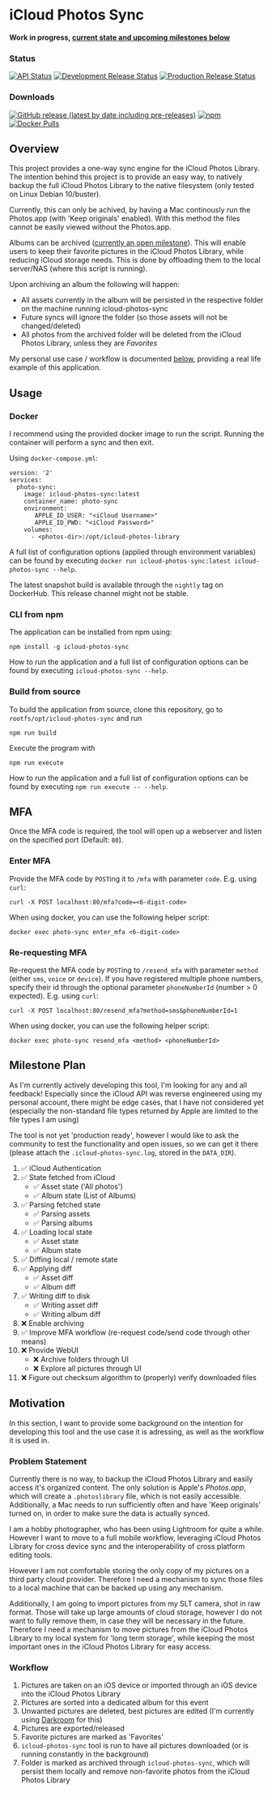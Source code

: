 # iCloud Photos Sync

**Work in progress, [current state and upcoming milestones below](#milestone-plan)**

### Status

[![API Status](https://img.shields.io/github/workflow/status/steilerDev/icloud-photos-sync/API%20Test?label=API%20Status&style=for-the-badge)](https://github.com/steilerDev/icloud-photos-sync/actions/workflows/api-test.yml)
[![Development Release Status](https://img.shields.io/github/workflow/status/steilerDev/icloud-photos-sync/Development%20Release?label=Dev%20Release&style=for-the-badge)](https://github.com/steilerDev/icloud-photos-sync/actions/workflows/dev-release.yml)
[![Production Release Status](https://img.shields.io/github/workflow/status/steilerDev/icloud-photos-sync/Production%20Release?label=Prod%20Release&style=for-the-badge)](https://github.com/steilerDev/icloud-photos-sync/actions/workflows/prod-release.yml)

### Downloads

[![GitHub release (latest by date including pre-releases)](https://img.shields.io/github/v/release/steilerdev/icloud-photos-sync?include_prereleases&style=for-the-badge)](https://github.com/steilerDev/icloud-photos-sync/releases)
[![npm](https://img.shields.io/npm/dm/icloud-photos-sync?label=npm%20downloads&style=for-the-badge)](https://www.npmjs.com/package/icloud-photos-sync)
[![Docker Pulls](https://img.shields.io/docker/pulls/steilerdev/icloud-photos-sync?style=for-the-badge)](https://hub.docker.com/r/steilerdev/icloud-photos-sync)

## Overview

This project provides a one-way sync engine for the iCloud Photos Library. The intention behind this project is to provide an easy way, to natively backup the full iCloud Photos Library to the native filesystem (only tested on Linux Debian 10/buster).

Currently, this can only be achived, by having a Mac continously run the Photos.app (with 'Keep originals' enabled). With this method the files cannot be easily viewed without the Photos.app.

Albums can be archived ([currently an open milestone](#milestone-plan)). This will enable users to keep their favorite pictures in the iCloud Photos Library, while reducing iCloud storage needs. This is done by offloading them to the local server/NAS (where this script is running).

Upon archiving an album the following will happen:
- All assets currently in the album will be persisted in the respective folder on the machine running icloud-photos-sync
- Future syncs will ignore the folder (so those assets will not be changed/deleted)
- All photos from the archived folder will be deleted from the iCloud Photos Library, unless they are *Favorites*

My personal use case / workflow is documented [below](#motivation), providing a real life example of this application.

## Usage

### Docker
I recommend using the provided docker image to run the script. Running the container will perform a sync and then exit.

Using `docker-compose.yml`:
```
version: '2'
services:
  photo-sync:
    image: icloud-photos-sync:latest
    container_name: photo-sync
    environment:
       APPLE_ID_USER: "<iCloud Username>"
       APPLE_ID_PWD: "<iCloud Password>"
    volumes:
      - <photos-dir>:/opt/icloud-photos-library
```

A full list of configuration options (applied through environment variables) can be found by executing `docker run icloud-photos-sync:latest icloud-photos-sync --help`.

The latest snapshot build is available through the `nightly` tag on DockerHub. This release channel might not be stable.

### CLI from npm
The application can be installed from npm using:
```
npm install -g icloud-photos-sync
```

How to run the application and a full list of configuration options can be found by executing `icloud-photos-sync --help`.

### Build from source
To build the application from source, clone this repository, go to `rootfs/opt/icloud-photos-sync` and run
```
npm run build
```

Execute the program with
```
npm run execute
```

How to run the application and a full list of configuration options can be found by executing `npm run execute -- --help`.

## MFA
Once the MFA code is required, the tool will open up a webserver and listen on the specified port (Default: `80`).
### Enter MFA
Provide the MFA code by `POST`ing it to `/mfa` with parameter `code`. E.g. using `curl`:
```
curl -X POST localhost:80/mfa?code=<6-digit-code>
```

When using docker, you can use the following helper script:
```
docker exec photo-sync enter_mfa <6-digit-code>
```

### Re-requesting MFA
Re-request the MFA code by `POST`ing to `/resend_mfa` with parameter `method` (either `sms`, `voice` or `device`). If you have registered multiple phone numbers, specify their id through the optional parameter `phoneNumberId` (number > 0 expected). E.g. using `curl`:
```
curl -X POST localhost:80/resend_mfa?method=sms&phoneNumberId=1
```

When using docker, you can use the following helper script:
```
docker exec photo-sync resend_mfa <method> <phoneNumberId>
```

## Milestone Plan
As I'm currently actively developing this tool, I'm looking for any and all feedback! Especially since the iCloud API was reverse engineered using my personal account, there might be edge cases, that I have not considered yet (especially the non-standard file types returned by Apple are limited to the file types I am using)

The tool is not yet 'production ready', however I would like to ask the community to test the functionality and open issues, so we can get it there (please attach the `.icloud-photos-sync.log`, stored in the `DATA_DIR`).

1. :white_check_mark: iCloud Authentication 
2. :white_check_mark: State fetched from iCloud
   - :white_check_mark: Asset state ('All photos')
   - :white_check_mark: Album state (List of Albums)
3. :white_check_mark: Parsing fetched state
   - :white_check_mark: Parsing assets
   - :white_check_mark: Parsing albums
4. :white_check_mark: Loading local state
   - :white_check_mark: Asset state
   - :white_check_mark: Album state
5. :white_check_mark: Diffing local / remote state
6. :white_check_mark: Applying diff
   - :white_check_mark: Asset diff
   - :white_check_mark: Album diff
7. :white_check_mark: Writing diff to disk
   - :white_check_mark: Writing asset diff
   - :white_check_mark: Writing album diff
8. :x: Enable archiving
9. :white_check_mark: Improve MFA workflow (re-request code/send code through other means)
10. :x: Provide WebUI
    - :x: Archive folders through UI
    - :x: Explore all pictures through UI
11. :x: Figure out checksum algorithm to (properly) verify downloaded files

## Motivation
In this section, I want to provide some background on the intention for developing this tool and the use case it is adressing, as well as the workflow it is used in.

### Problem Statement
Currently there is no way, to backup the iCloud Photos Library and easily access it's organized content. The only solution is Apple's *Photos.app*, which will create a `.photoslibrary` file, which is not easily accessible. Additionally, a Mac needs to run sufficiently often and have 'Keep originals' turned on, in order to make sure the data is actually synced.

I am a hobby photographer, who has been using Lightroom for quite a while. However I want to move to a full mobile workflow, leveraging iCloud Photos Library for cross device sync and the interoperability of cross platform editing tools.

However I am not comfortable storing the only copy of my pictures on a third party cloud provider. Therefore I need a mechanism to sync those files to a local machine that can be backed up using any mechanism.

Additionally, I am going to import pictures from my SLT camera, shot in raw format. Those will take up large amounts of cloud storage, however I do not want to fully remove them, in case they will be necessary in the future. Therefore I need a mechanism to move pictures from the iCloud Photos Library to my local system for 'long term storage', while keeping the most important ones in the iCloud Photos Library for easy access.

### Workflow
1. Pictures are taken on an iOS device or imported through an iOS device into the iCloud Photos Library
2. Pictures are sorted into a dedicated album for this event
3. Unwanted pictures are deleted, best pictures are edited (I'm currently using [Darkroom](https://darkroom.co/) for this)
4. Pictures are exported/released
5. Favorite pictures are marked as 'Favorites'
6. `icloud-photos-sync` tool is run to have all pictures downloaded (or is running constantly in the background)
7. Folder is marked as archived through `icloud-photos-sync`, which will persist them locally and remove non-favorite photos from the iCloud Photos Library
